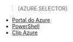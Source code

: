 > [AZURE.SELECTOR]
- [Portal do Azure](virtual-networks-static-private-ip-arm-pportal.md)
- [PowerShell](virtual-networks-static-private-ip-arm-ps.md)
- [Clip Azure](virtual-networks-static-private-ip-arm-cli.md)
